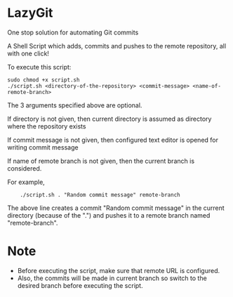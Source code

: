 # LazyGit
One stop solution for automating Git commits

A Shell Script which adds, commits and pushes to the remote repository, all with one click!

To execute this script:

```
sudo chmod +x script.sh
./script.sh <directory-of-the-repository> <commit-message> <name-of-remote-branch>
```
The 3 arguments specified above are optional.

If directory is not given, then current directory is assumed as directory where the repository exists

If commit message is not given, then configured text editor is opened for writing commit message

If name of remote branch is not given, then the current branch is considered.

For example,

```
    ./script.sh . "Random commit message" remote-branch
```
The above line creates a commit "Random commit message" in the current directory (because of the ".") and pushes it to a remote branch named "remote-branch".

# Note
- Before executing the script, make sure that remote URL is configured.
- Also, the commits will be made in current branch so switch to the desired branch before executing the script.
